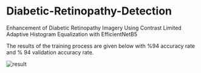 # Diabetic-Retinopathy-Detection
Enhancement of Diabetic Retinopathy Imagery Using Contrast Limited Adaptive Histogram Equalization with EfficientNetB5


The results of the training process are given below with %94 accuracy rate and % 94 validation accuracy rate.

![result](https://user-images.githubusercontent.com/52205339/195206247-5a9b3186-f34a-4abf-ae7f-6449ddc51889.png)
